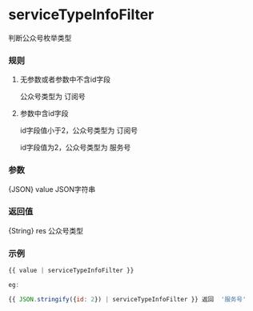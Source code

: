 # serviceTypeInfoFilter

判断公众号枚举类型

### 规则

1. 无参数或者参数中不含id字段

   公众号类型为 订阅号

2. 参数中含id字段

    id字段值小于2，公众号类型为 订阅号

    id字段值为2，公众号类型为 服务号

### 参数

{JSON} value JSON字符串

### 返回值

{String} res 公众号类型

### 示例

```js
{{ value | serviceTypeInfoFilter }}

eg: 

{{ JSON.stringify({id: 2}) | serviceTypeInfoFilter }} 返回  '服务号'
```